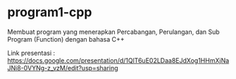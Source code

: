 # program1-cpp
Membuat program yang menerapkan Percabangan, Perulangan, dan Sub Program (Function) dengan bahasa C++


Link presentasi :
https://docs.google.com/presentation/d/1QlT6uE02LDaa8EJdXog1HHmXjNaJNi8-0VYNg-z_vzM/edit?usp=sharing
